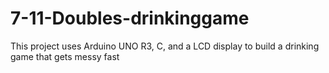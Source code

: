 # 7-11-Doubles-drinkinggame
This project uses Arduino UNO R3, C, and a LCD display to build a drinking game that gets messy fast
